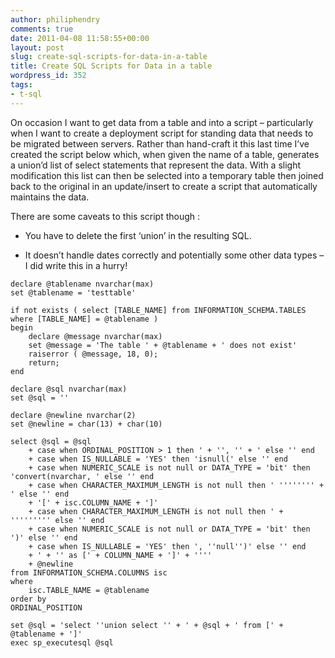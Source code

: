 ```yaml
---
author: philiphendry
comments: true
date: 2011-04-08 11:58:55+00:00
layout: post
slug: create-sql-scripts-for-data-in-a-table
title: Create SQL Scripts for Data in a table
wordpress_id: 352
tags:
- t-sql
---
```


On occasion I want to get data from a table and into a script – particularly when I want to create a deployment script for standing data that needs to be migrated between servers. Rather than hand-craft it this last time I’ve created the script below which, when given the name of a table, generates a union’d list of select statements that represent the data. With a slight modification this list can then be selected into a temporary table then joined back to the original in an update/insert to create a script that automatically maintains the data.

 

There are some caveats to this script though :

 

  
  * You have to delete the first ‘union’ in the resulting SQL.
   
  * It doesn’t handle dates correctly and potentially some other data types – I did write this in a hurry!
 
```
declare @tablename nvarchar(max) 
set @tablename = 'testtable' 

if not exists ( select [TABLE_NAME] from INFORMATION_SCHEMA.TABLES where [TABLE_NAME] = @tablename ) 
begin 
	declare @message nvarchar(max) 
	set @message = 'The table ' + @tablename + ' does not exist' 
	raiserror ( @message, 18, 0);
	return; 
end 

declare @sql nvarchar(max) 
set @sql = '' 

declare @newline nvarchar(2) 
set @newline = char(13) + char(10) 

select @sql = @sql  
	+ case when ORDINAL_POSITION > 1 then ' + '', '' + ' else '' end  
	+ case when IS_NULLABLE = 'YES' then 'isnull(' else '' end 
	+ case when NUMERIC_SCALE is not null or DATA_TYPE = 'bit' then 'convert(nvarchar, ' else '' end 
	+ case when CHARACTER_MAXIMUM_LENGTH is not null then ' '''''''' + ' else '' end 
	+ '[' + isc.COLUMN_NAME + ']' 
	+ case when CHARACTER_MAXIMUM_LENGTH is not null then ' + ''''''''' else '' end 
	+ case when NUMERIC_SCALE is not null or DATA_TYPE = 'bit' then ')' else '' end 
	+ case when IS_NULLABLE = 'YES' then ', ''null'')' else '' end 
	+ ' + '' as [' + COLUMN_NAME + ']' + '''' 
	+ @newline 
from INFORMATION_SCHEMA.COLUMNS isc 
where 
	isc.TABLE_NAME = @tablename 
order by 
ORDINAL_POSITION 

set @sql = 'select ''union select '' + ' + @sql + ' from [' + @tablename + ']' 
exec sp_executesql @sql
```
